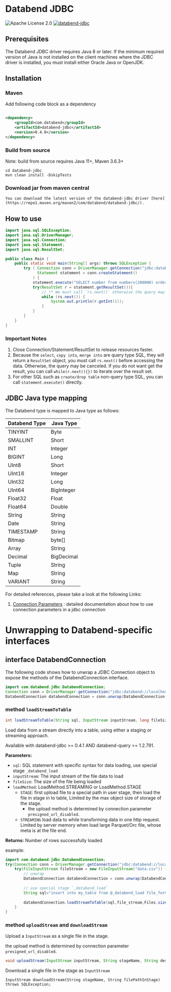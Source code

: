 # Databend JDBC

![Apache License 2.0](https://img.shields.io/badge/license-Apache%202.0-blue.svg)
[![databend-jdbc](https://img.shields.io/maven-central/v/com.databend/databend-jdbc?style=flat-square)](https://central.sonatype.dev/artifact/com.databend/databend-jdbc/0.0.1)

## Prerequisites

The Databend JDBC driver requires Java 8 or later.
If the minimum required version of Java is not installed on the client machines where the JDBC driver is installed, you
must install either Oracle Java or OpenJDK.

## Installation

### Maven

Add following code block as a dependency

```xml

<dependency>
    <groupId>com.databend</groupId>
    <artifactId>databend-jdbc</artifactId>
    <version>0.4.0</version>
</dependency>
```

### Build from source

Note: build from source requires Java 11+, Maven 3.6.3+

```shell
cd databend-jdbc
mvn clean install -DskipTests
```

### Download jar from maven central

```shell
You can download the latest version of the databend-jdbc driver [here](https://repo1.maven.org/maven2/com/databend/databend-jdbc/).
```

## How to use

```java
import java.sql.SQLException;
import java.sql.DriverManager;
import java.sql.Connection;
import java.sql.Statement;
import java.sql.ResultSet;

public class Main {
    public static void main(String[] args) throws SQLException {
        try ( Connection conn = DriverManager.getConnection("jdbc:databend://localhost:8000", "root", "");
              Statement statement = conn.createStatement()
            ) {
            statement.execute("SELECT number from numbers(200000) order by number");
            try(ResultSet r = statement.getResultSet()){
                // ** We must call `rs.next()` otherwise the query may be canceled **
                while (rs.next()) {
                    System.out.println(r.getInt(1));
                }
            }
        }
    }
}
```

### Important Notes

1. Close Connection/Statement/ResultSet to release resources faster.
2. Because the `select`, `copy into`, `merge into` are query type SQL, they will return a `ResultSet` object, you must
   call `rs.next()` before accessing the data. Otherwise, the query may be canceled. If you do not want get the result,
   you can call `while(r.next(){})` to iterate over the result set.
3. For other SQL such as `create/drop table` non-query type SQL, you can call `statement.execute()` directly.

## JDBC Java type mapping
The Databend type is mapped to Java type as follows:

| Databend Type | Java Type  |
|---------------|------------|
| TINYINT       | Byte       |
| SMALLINT      | Short      |
| INT           | Integer    |
| BIGINT        | Long       |
| UInt8         | Short      |
| UInt16        | Integer    |
| UInt32        | Long       |
| UInt64        | BigInteger |
| Float32       | Float      |
| Float64       | Double     |
| String        | String     |
| Date          | String     |
| TIMESTAMP     | String     |
| Bitmap        | byte[]     |
| Array         | String     |
| Decimal       | BigDecimal |
| Tuple         | String     |
| Map           | String     |
| VARIANT       | String     |

For detailed references, please take a look at the following Links:

1. [Connection Parameters](./docs/Connection.md) : detailed documentation about how to use connection parameters in a
   jdbc connection


# Unwrapping to Databend-specific interfaces 

## interface DatabendConnection

The following code shows how to unwrap a JDBC Connection object to expose the methods of the DatabendConnection interface.

```java
import com.databend.jdbc.DatabendConnection;
Connection conn = DriverManager.getConnection("jdbc:databend://localhost:8000");
DatabendConnection databendConnection = conn.unwrap(DatabendConnection.class);
```

### method `loadStreamToTable` 

```java
int loadStreamToTable(String sql, InputStream inputStream, long fileSize, LoadMethod loadMethod) throws SQLException;
```

Load data from a stream directly into a table, using either a staging or streaming approach.

Available with databend-jdbc >= 0.4.1 AND databend-query >= 1.2.791.

**Parameters:**
- `sql`: SQL statement with specific syntax for data loading, use special stage `_databend_load`
- `inputStream`: The input stream of the file data to load
- `fileSize`: The size of the file being loaded
- `loadMethod`: LoadMethod.STREAMING or LoadMethod.STAGE
  - `STAGE`: first upload file to a special path in user stage, then load the file in stage in to table, Limited by the max object size of storage of the stage.
    - the upload method is determined by connection parameter `presigned_url_disabled`.
  - `STREAMING` load data to while transforming data in one http request. Limited by server memory when load large Parquet/Orc file, whose meta is at the file end.

**Returns:** Number of rows successfully loaded

example:


```java
import com.databend.jdbc.DatabendConnection;
try(Connection conn = DriverManager.getConnection("jdbc:databend://localhost:8000")) {
    try(FileInputStream fileStream = new FileInputStream("data.csv")) {
        // unwrap 
        DatabendConnection databendConnection = conn.unwrap(DatabendConnection.class);
        
        // use special stage `_databend_load`
        String sql="insert into my_table from @_databend_load file_format=(type=csv)";
        
        databendConnection.loadStreamToTable(sql,file_stream,Files.size(Paths.get("data.csv")),DatabendConnection.LoadMethod.STAGE);
    }
}

```

### method `uploadStream` and `downloadStream`

Upload a `InputStream` as a single file in the stage.

the upload method is determined by connection parameter `presigned_url_disabled`.

```java
void uploadStream(InputStream inputStream, String stageName, String destPrefix, String destFileName, long fileSize, boolean compressData) throws SQLException;
```

Download a single file in the stage as `InputStream`

```
InputStream downloadStream(String stageName, String filePathInStage) throws SQLException;
```

